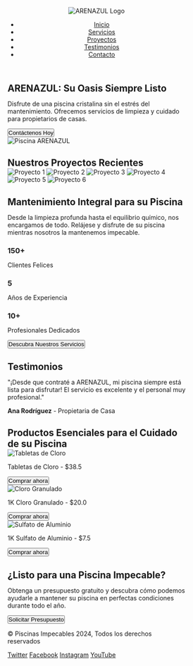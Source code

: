 <html lang="es">
<head>
  <meta charset="UTF-8">
  <meta name="viewport" content="width=device-width, initial-scale=1.0">
  <title>ARENAZUL: Mantenimiento de Piscinas</title>
  <style>
/* Reset and Global Styles */
* {
  margin: 0;
  padding: 0;
  box-sizing: border-box;
}

body {
  font-family: 'Arial', sans-serif;
  line-height: 1.6;
  background-color: #d6f0f1;
}

/* Header Section */
header {
  background-color: #363a3b;
  padding: 10px 20px;
  box-shadow: 0 4px 8px rgba(0, 0, 0, 0.1);
  display: flex;
  justify-content: space-between;
  align-items: center;
  border-radius: 15px;
  margin: 20px;
}

header .logo {
  display: flex;
  align-items: center;
}

header .logo img {
  width: 50px; /* Ajusta el tamaño del logo */
  height: auto;
}

nav ul {
  display: flex;
  justify-content: flex-end;
  list-style-type: none;
  padding: 0;
}

nav ul li {
  margin-left: 20px;
  font-size: 15px;
}

nav ul li a {
  color: white;
  text-decoration: none;
  font-weight: bold;
  text-transform: uppercase;
}

nav ul li a:hover {
  color: #d6f0f1;
}

/* Hamburguesa */
.menu-toggle {
  display: none;
  flex-direction: column;
  cursor: pointer;
  margin-left: auto; /* Empuja la hamburguesa al extremo derecho */
}

.menu-toggle span {
  background-color: white;
  height: 4px;
  width: 20px; /* Ajusta el tamaño del ícono */
  margin: 4px 0;
  border-radius: 5px;
}

/* Adaptación para móviles */
@media (max-width: 768px) {
  header {
    padding: 10px 15px;
    flex-direction: row;
    justify-content: space-between;
    align-items: center;
  }

  .logo img {
    width: 40px; /* Ajusta el tamaño del logo para pantallas pequeñas */
  }

  nav ul {
    display: none; /* Oculta el menú en pantallas pequeñas */
    flex-direction: column;
    margin-top: 10px;
    width: 100%;
    padding: 10px 0;
    background-color: #363a3b;
    border-radius: 10px;
  }

  nav ul li {
    margin: 10px 0;
    font-size: 14px;
    text-align: center;
  }

  .menu-toggle {
    display: flex; /* Muestra el ícono de hamburguesa */
  }

  nav ul.open {
    display: flex; /* Muestra el menú cuando la clase 'open' se añade */
  }
}

@media (max-width: 480px) {
  header {
    padding: 10px 10px;
  }

  .logo img {
    width: 35px; /* Ajusta el logo para pantallas muy pequeñas */
  }

  nav ul li {
    font-size: 12px;
    margin: 8px 0;
  }
}

/* Hero Section */
.hero {
  display: flex;
  justify-content: space-between;
  align-items: center;
  background: linear-gradient(to right, #e8fbff, #d6f0f1);
  padding: 10px 20px;
  color: #0f172a;
  text-align: left;
  background-size: cover;
  background-position: center;
}

.hero-content h1 {
  font-size: 50px;
  margin-bottom: 20px;
}

.hero-content p {
  font-size: 20px;
  margin-bottom: 30px;
}

.hero button {
  background-color: #0f172a;
  padding: 15px 30px;
  font-size: 18px;
  border: none;
  color: white;
  cursor: pointer;
  border-radius: 5px;
}

.hero button:hover {
  background-color: #00A9E0;
}

.hero img {
  width: 50%;
  border-radius: 20px 0px 30px 0px;
}

/* Projects Section */
.projects {
  padding: 20px 0;
  background-color: white;
  text-align: center;
}

.projects h2 {
  font-size: 36px;
  margin-bottom: 40px;
}

.project-gallery {
  display: grid;
  grid-template-columns: repeat(3, 1fr);
  gap: 20px;
}

.project-gallery img {
  width: 100%;
  height: auto;
  max-height: 250px;
  object-fit: cover;
  border-radius: 10px;
  box-shadow: 0 4px 8px rgba(0, 0, 0, 0.1);
}

/* Services Section */
.services {
  padding: 50px 30px;
  background-color: #d6f0f1;
  text-align: center;
}

.services h2 {
  font-size: 36px;
  margin-bottom: 30px;
}

.services p {
  font-size: 20px;
  color: #555;
  margin-bottom: 30px;
}

.service-stats {
  display: flex;
  justify-content: space-around;
  margin-bottom: 50px;
}

.stat {
  background-color: white;
  padding: 30px;
  border-radius: 10px;
  box-shadow: 0 4px 8px rgba(0, 0, 0, 0.1);
  text-align: center;
}

.stat h3 {
  font-size: 48px;
  color: #00A9E0;
}

.stat p {
  font-size: 18px;
  color: #555;
}

.services button {
  padding: 15px 30px;
  font-size: 18px;
  background-color: #ffde00;
  color: white;
  border: none;
  cursor: pointer;
  border-radius: 5px;
}

.services button:hover {
  background-color: #00A9E0;
}

/* Testimonials Section */
.testimonials {
  padding: 50px 30px;
  background-color: #d6f0f1;
  text-align: center;
}

.testimonials h2 {
  font-size: 36px;
  margin-bottom: 30px;
}

.testimonial {
  background-color: white;
  padding: 30px;
  border-radius: 10px;
  box-shadow: 0 4px 8px rgba(0, 0, 0, 0.1);
  max-width: 600px;
  margin: 0 auto;
}

.testimonial p {
  font-size: 20px;
  color: #555;
  margin-bottom: 20px;
}

.testimonial strong {
  font-size: 18px;
  color: #00A9E0;
}

/* Products Section */
.products {
  padding: 50px 30px;
  background-color: white;
  text-align: center;
}

.products h2 {
  font-size: 36px;
  margin-bottom: 40px;
}

.product-gallery {
  display: grid;
  grid-template-columns: repeat(3, 1fr);
  gap: 20px;
}

.product {
  background-color: #f9f9f9;
  padding: 20px;
  border-radius: 10px;
  box-shadow: 0 4px 8px rgba(0, 0, 0, 0.1);
}

.product img {
  width: 100%;
  border-radius: 10px;
  margin-bottom: 20px;
}

.product p {
  font-size: 18px;
  color: #333;
  margin-bottom: 20px;
}

.product button {
  padding: 10px 20px;
  background-color: #ffde00;
  color: white;
  border: none;
  cursor: pointer;
  border-radius: 5px;
}

.product button:hover {
  background-color: #00A9E0;
}

/* Contact Section */
.contact {
  padding: 50px 30px;
  background-color: #d6f0f1;
  text-align: center;
}

.contact h2 {
  font-size: 36px;
  margin-bottom: 30px;
}

.contact p {
  font-size: 20px;
  color: #555;
  margin-bottom: 30px;
}

.contact button {
  padding: 15px 30px;
  font-size: 18px;
  background-color: #00A9E0;
  color: white;
  border: none;
  cursor: pointer;
  border-radius: 5px;
}

.contact button:hover {
  background-color: #ffde00;
}

/* Footer Section */
footer {
  background-color: #00A9E0;
  color: white;
  text-align: center;
  padding: 20px 0;
}

.social-media a {
  color: white;
  text-decoration: none;
  margin: 0 10px;
}

.social-media a:hover {
  color: #ffde00;
}

/* Responsividad para pantallas más pequeñas */
@media (max-width: 768px) {
  .hero {
    flex-direction: column; /* Coloca la imagen y el texto en columna */
    text-align: center;
  }

  .hero img {
    width: 80%; /* Ajusta el tamaño de la imagen */
    margin-top: 20px;
  }

  .projects .project-gallery {
    grid-template-columns: repeat(2, 1fr); /* Dos columnas */
  }

  .services .service-stats {
    flex-direction: column; /* Coloca los elementos en columna */
    align-items: center;
  }

  .product-gallery {
    grid-template-columns: repeat(2, 1fr); /* Dos columnas */
  }

  .testimonial {
    max-width: 90%; /* Ajusta el tamaño del testimonio */
  }

  .contact button {
    width: 100%; /* Hace que el botón ocupe todo el ancho */
  }

  .product button {
    width: 100%; /* Hace que el botón ocupe todo el ancho */
  }

  .stat {
    width: 100%; /* Hace que los stats ocupen el 100% */
    margin-bottom: 20px;
  }
}

@media (max-width: 480px) {
  .hero {
    padding: 10px 15px;
  }

  .hero img {
    width: 100%; /* Hace que la imagen ocupe todo el ancho */
  }

  .projects h2 {
    font-size: 28px; /* Ajusta el tamaño del título */
  }

  .services h2, .testimonials h2, .products h2, .contact h2 {
    font-size: 28px; /* Ajusta el tamaño de los títulos */
  }

  .services p, .testimonials p, .products p, .contact p {
    font-size: 16px; /* Ajusta el tamaño del texto */
  }

  .services button, .testimonial button, .contact button {
    font-size: 16px; /* Ajusta el tamaño del botón */
    padding: 12px 24px;
  }

  .stat h3 {
    font-size: 36px; /* Ajusta el tamaño de los números */
  }

  .testimonial {
    padding: 20px;
  }

  .product-gallery {
    grid-template-columns: 1fr; /* Una columna */
  }

  .product {
    padding: 15px; /* Reduce el padding */
  }
}
  </style></head>
<body>
  <!-- Header Section -->
  <header>
    <div class="logo">
      <img src="https://cdn.wegic.ai/assets/onepage/thread/icon/1750689479539.png" alt="ARENAZUL Logo"> <!-- Reemplaza con la URL de tu logo -->
    </div>
          <nav>
      <ul>
        <li><a href="#home">Inicio</a></li>
        <li><a href="#services">Servicios</a></li>
        <li><a href="#projects">Proyectos</a></li>
        <li><a href="#testimonials">Testimonios</a></li>
        <li><a href="#contact">Contacto</a></li>
      </ul>
    </nav>
  </header>

  <!-- Hero Section -->
  <section id="home" class="hero">
    <div class="hero-content">
      <h1>ARENAZUL: Su Oasis Siempre Listo</h1>
      <p>Disfrute de una piscina cristalina sin el estrés del mantenimiento. Ofrecemos servicios de limpieza y cuidado para propietarios de casas.</p>
      <button>Contáctenos Hoy</button>
    </div>
    <img src="https://txcdn-prod-a1art.xiaopiu.com/assets/images/app_1925013562074480641/1925013562078674945/6656a072-e611-491d-a643-628c73e7e2d6.jpeg?oldPrompt=A crystal-clear swimming pool reflecting the bright sunlight, surrounded by a well-maintained garden, showcasing pristine water and sparkling clean tiles. The pool is inviting and refreshing, with a sense of cleanliness and tranquility. In the background, a modern house can be seen, subtly suggesting the target audience of homeowners. (Emphasis on cleanliness, clarity, and inviting atmosphere:1.2), (no people in the scene), (professional photography)." alt="Piscina ARENAZUL"> <!-- Reemplaza con la URL de tu imagen -->
  </section>

  <!-- Our Projects Section -->
  <section id="projects" class="projects">
    <h2>Nuestros Proyectos Recientes</h2>
    <div class="project-gallery">
      <img src="https://lh3.googleusercontent.com/gps-cs/AIky0YWTgWhMgCINg0P7MCRvFQ6S_2pjcHDxa0cGAqcu8sdChfAU5i5gX1RFxVovDp3MIxJ5UBeuacjPrHWbEvUI4nUSXVWShUJXGqH9a5nXzexSZDha55Xy2oUl0eWnkWxSS056mG7SSF8Vfm0=w3840-h2160-p-k-no" alt="Proyecto 1">
      <img src="https://lh3.googleusercontent.com/gps-cs/AIky0YWTgWhMgCINg0P7MCRvFQ6S_2pjcHDxa0cGAqcu8sdChfAU5i5gX1RFxVovDp3MIxJ5UBeuacjPrHWbEvUI4nUSXVWShUJXGqH9a5nXzexSZDha55Xy2oUl0eWnkWxSS056mG7SSF8Vfm0=w3840-h2160-p-k-no" alt="Proyecto 2">
      <img src="https://lh3.googleusercontent.com/gps-cs/AIky0YXRadNFxZwk-GjtcE5qCL4sILUiGbaS-xzHM8V30PhbIX_mOahPqyQmxIajXIyKjA5rcQtTIOFrY-dIXafAwD8qolFwVA3eDEWKtJKxZadhbGTLsPOl0bC9RPJwKSyMtH178_2wFImqK_kn=w4160-h3120-p-k-no" alt="Proyecto 3">
      <img src="https://lh3.googleusercontent.com/gps-cs/AIky0YXbcEZDRS2R4BlH1aIecDNpKgdSKlomaJJ-IZ_RGvv1F-zE8VJ-zCW4RyKbSSvxt7VFPkME-171ong9ulOOb2ouIpsb5NOwLUEoMj7E3OAbfGsNi65WLE_AY_Oyod0ZIPXu2RSLroCZCAu8=w4160-h3120-p-k-no" alt="Proyecto 4">
      <img src="https://lh3.googleusercontent.com/gps-cs/AIky0YWhbbPVB7G5IqJrstFiNOsmhQuRlXVeWgKxSAdMKsWrmKsVniqxDxtnrQSPxOZa3dZlq2gyJ3A7B2MC_tKjCfMmh9p7PkM0TGhKvxvgYd6uokFSZEwe_LUdJvqeulRd4AQWp9DzfkiDIOkI=w4608-h3456-p-k-no" alt="Proyecto 5">
      <img src="https://lh3.googleusercontent.com/gps-cs/AIky0YWglv-HM0EpZ0Rrfm3_LA_Pd3oAU9WVk12GZL1qUNG9PHxOXJ2DdCeqyIQ6gb46_R-9YzLhw6O_Vmy8YX9DFeGrtRW7Qo6BLtIQB7g3T5l-pC7A6m6DfbUY9gCC7i2T7ruvIF6invi2Uwhg=w4608-h3456-p-k-no" alt="Proyecto 6">
    </div>
  </section>

  <!-- Services Section -->
  <section id="services" class="services">
    <h2>Mantenimiento Integral para su Piscina</h2>
    <p>Desde la limpieza profunda hasta el equilibrio químico, nos encargamos de todo. Relájese y disfrute de su piscina mientras nosotros la mantenemos impecable.</p>
    <div class="service-stats">
      <div class="stat">
        <h3>150+</h3>
        <p>Clientes Felices</p>
      </div>
      <div class="stat">
        <h3>5</h3>
        <p>Años de Experiencia</p>
      </div>
      <div class="stat">
        <h3>10+</h3>
        <p>Profesionales Dedicados</p>
      </div>
    </div>
    <button>Descubra Nuestros Servicios</button>
  </section>

  <!-- Testimonials Section -->
  <section id="testimonials" class="testimonials">
    <h2>Testimonios</h2>
    <div class="testimonial">
      <p>"¡Desde que contraté a ARENAZUL, mi piscina siempre está lista para disfrutar! El servicio es excelente y el personal muy profesional."</p>
      <p><strong>Ana Rodríguez</strong> - Propietaria de Casa</p>
    </div>
  </section>

  <!-- Products Section -->
  <section id="products" class="products">
    <h2>Productos Esenciales para el Cuidado de su Piscina</h2>
    <div class="product-gallery">
      <div class="product">
        <img src="https://ceramicorpcenter.pe/wp-content/uploads/2024/05/CLORO-PASTILLAS.jpg" alt="Tabletas de Cloro">
        <p>Tabletas de Cloro - $38.5</p>
        <button>Comprar ahora</button>
      </div>
      <div class="product">
        <img src="https://insumosquimicos.pe/wp-content/uploads/2021/08/Cloro-granulado-.jpg" alt="Cloro Granulado">
        <p>1K Cloro Granulado - $20.0</p>
        <button>Comprar ahora</button>
      </div>
      <div class="product">
        <img src="https://pdcinternacional.co/wp-content/uploads/2023/04/SULFATO-DE-ALUMINIO-TIPO-A-BULTO-25-KG_10_11zon.jpg" alt="Sulfato de Aluminio">
        <p>1K Sulfato de Aluminio - $7.5</p>
        <button>Comprar ahora</button>
      </div>
    </div>
  </section>

  <!-- Contact Section -->
  <section id="contact" class="contact">
    <h2>¿Listo para una Piscina Impecable?</h2>
    <p>Obtenga un presupuesto gratuito y descubra cómo podemos ayudarle a mantener su piscina en perfectas condiciones durante todo el año.</p>
    <button>Solicitar Presupuesto</button>
  </section>

  <!-- Footer Section -->
  <footer>
    <div class="footer-content">
      <p>&copy; Piscinas Impecables 2024, Todos los derechos reservados</p>
      <div class="social-media">
        <a href="#">Twitter</a>
        <a href="#">Facebook</a>
        <a href="#">Instagram</a>
        <a href="#">YouTube</a>
      </div>
    </div>
  </footer>
   <script>
  const menuToggle = document.querySelector(&#39;.menu-toggle&#39;);
  const navMenu = document.querySelector(&#39;nav ul&#39;);

  menuToggle.addEventListener(&#39;click&#39;, () =&gt; {
    navMenu.classList.toggle(&#39;open&#39;); // Alterna la visibilidad del menú
    menuToggle.classList.toggle(&#39;open&#39;); // Opcional: Cambia el estilo del ícono de hamburguesa si es necesario
  });
</script>

</body>
</html>
